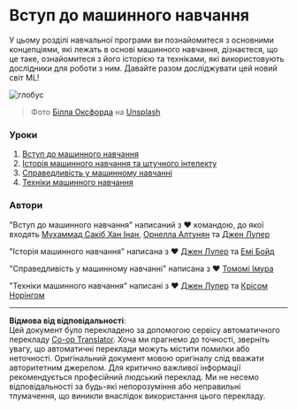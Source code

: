 <!--
CO_OP_TRANSLATOR_METADATA:
{
  "original_hash": "cf8ecc83f28e5b98051d2179eca08e08",
  "translation_date": "2025-09-05T12:35:16+00:00",
  "source_file": "1-Introduction/README.md",
  "language_code": "uk"
}
-->
# Вступ до машинного навчання

У цьому розділі навчальної програми ви познайомитеся з основними концепціями, які лежать в основі машинного навчання, дізнаєтеся, що це таке, ознайомитеся з його історією та техніками, які використовують дослідники для роботи з ним. Давайте разом досліджувати цей новий світ ML!

![глобус](../../../1-Introduction/images/globe.jpg)
> Фото <a href="https://unsplash.com/@bill_oxford?utm_source=unsplash&utm_medium=referral&utm_content=creditCopyText">Білла Оксфорда</a> на <a href="https://unsplash.com/s/photos/globe?utm_source=unsplash&utm_medium=referral&utm_content=creditCopyText">Unsplash</a>
  
### Уроки

1. [Вступ до машинного навчання](1-intro-to-ML/README.md)
1. [Історія машинного навчання та штучного інтелекту](2-history-of-ML/README.md)
1. [Справедливість у машинному навчанні](3-fairness/README.md)
1. [Техніки машинного навчання](4-techniques-of-ML/README.md)

### Автори

"Вступ до машинного навчання" написаний з ♥️ командою, до якої входять [Мухаммад Сакіб Хан Інан](https://twitter.com/Sakibinan), [Орнелла Алтунян](https://twitter.com/ornelladotcom) та [Джен Лупер](https://twitter.com/jenlooper)

"Історія машинного навчання" написана з ♥️ [Джен Лупер](https://twitter.com/jenlooper) та [Емі Бойд](https://twitter.com/AmyKateNicho)

"Справедливість у машинному навчанні" написана з ♥️ [Томомі Імура](https://twitter.com/girliemac)

"Техніки машинного навчання" написані з ♥️ [Джен Лупер](https://twitter.com/jenlooper) та [Крісом Норінгом](https://twitter.com/softchris)

---

**Відмова від відповідальності**:  
Цей документ було перекладено за допомогою сервісу автоматичного перекладу [Co-op Translator](https://github.com/Azure/co-op-translator). Хоча ми прагнемо до точності, зверніть увагу, що автоматичні переклади можуть містити помилки або неточності. Оригінальний документ мовою оригіналу слід вважати авторитетним джерелом. Для критично важливої інформації рекомендується професійний людський переклад. Ми не несемо відповідальності за будь-які непорозуміння або неправильні тлумачення, що виникли внаслідок використання цього перекладу.